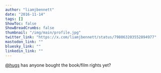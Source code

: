 ```yaml
---
author: "liamjbennett"
date: "2016-11-14"
tags: []
ShowToc: false
ShowBreadCrumbs: false
thumbnail: "/img/main/profile.jpg"
twitter_link: "https://x.com/liamjbennett/status/798063203552894977"
mastodon_link: ""
bluesky_link: ""
linkedin_link: ""
---
```


[@hugs](https://x.com/hugs) has anyone bought the book/film rights yet?

